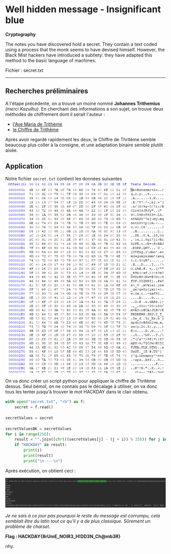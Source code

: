 # Well hidden message - Insignificant blue

**Cryptography**

The notes you have discovered hold a secret. They contain a text coded using a process that the monk seems to have devised himself. However, the Black Mist hackers have introduced a subtlety: they have adapted this method to the basic language of machines.

Fichier : secret.txt

---

## Recherches préliminaires

A l'étape précédente, on a trouvé un moine nommé **Johannes Trithemius** *(merci Kazulhu)*. En cherchant des informations a son sujet, on trouve deux méthodes de chiffrement dont il serait l'auteur : 
- [l'Ave Maria de Trithème](https://www.dcode.fr/ave-maria-tritheme)
- [le Chiffre de Trithème](https://www.dcode.fr/chiffre-tritheme)

Après avoir regardé rapidement les deux, le Chiffre de Thritème semble beaucoup plus coller à la consigne, et une adaptation binaire semble plutôt aisée.

## Application

Notre fichier `secret.txt` contient les données suivantes 
![image](_attachements/Pasted_image_20250126225347.png)

On va donc créer un script python pour appliquer le chiffre de Thritème dessus. Seul bémol, on ne connais pas le décalage à utiliser, on va donc tous les tenter jusqu'à trouver le mot HACKDAY dans le clair obtenu.

```python
with open("secret.txt", "rb") as f:  
    secret = f.read()  
  
secretValues = secret  
  
secretValuesBK = secretValues  
for i in range(256):  
    result = "".join([chr(((secretValues[j] - (j + i)) % 256)) for j in range(len(secretValues))])  
    if "HACKDAY" in result:  
        print(i)  
        print(result)  
        print("\n----\n")
```

Après exécution, on obtient ceci :

![image](_attachements/Pasted_image_20250126225940.png)

*Je ne sais à ce jour pas pourquoi le reste du message est corrumpu, cela semblait être du latin tout ce qu'il y a de plus classique. Sûrement un problème de charset.*

**Flag : HACKDAY{8rUmE_NOIR3_H!DD3N_Ch@mb3R}**

nhy.